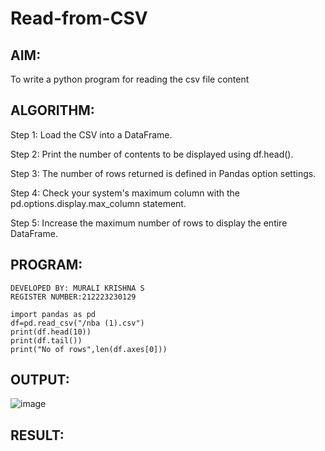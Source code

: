# Read-from-CSV

## AIM:
To write a python program for reading the csv file content

## ALGORITHM:
Step 1:
Load the CSV into a DataFrame.

Step 2:
Print the number of contents to be displayed using df.head().

Step 3:
The number of rows returned is defined in Pandas option settings.

Step 4:
Check your system's maximum column with the pd.options.display.max_column statement.

Step 5:
Increase the maximum number of rows to display the entire DataFrame.

## PROGRAM:
```
DEVELOPED BY: MURALI KRISHNA S
REGISTER NUMBER:212223230129

import pandas as pd
df=pd.read_csv("/nba (1).csv")
print(df.head(10))
print(df.tail())
print("No of rows",len(df.axes[0]))
```


## OUTPUT:

![image](https://github.com/Murali-Krishna0/Read-from-CSV/assets/149054535/175d2d45-d0ff-4a4e-9e95-3a53a7156314)





## RESULT:
